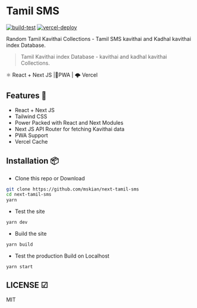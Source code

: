 # Tamil SMS

[![build-test](https://github.com/sanwebinfo/next-tamil-sms/actions/workflows/build.yml/badge.svg)](https://github.com/sanwebinfo/next-tamil-sms/actions/workflows/build.yml) [![vercel-deploy](https://github.com/sanwebinfo/next-tamil-sms/actions/workflows/deploy.yml/badge.svg)](https://github.com/sanwebinfo/next-tamil-sms/actions/workflows/deploy.yml)  

Random Tamil Kavithai Collections - Tamil SMS kavithai and Kadhal kavithai index Database.  

> Tamil Kavithai index Database - kavithai and kadhal kavithai Collections.  

⚛ React + Next JS |📱PWA | 🌩 Vercel  

## Features 🍔

- React + Next JS
- Tailwind CSS
- Power Packed with React and Next Modules
- Next JS API Router for fetching Kavithai data
- PWA Support
- Vercel Cache

## Installation 📦

- Clone this repo or Download

```sh
git clone https://github.com/mskian/next-tamil-sms
cd next-tamil-sms
yarn
```

- Test the site

```sh
yarn dev
```

- Build the site

```sh
yarn build
```

- Test the production Build on Localhost

```sh
yarn start
```

## LICENSE ☑

MIT
